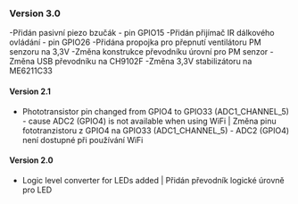 ### Version 3.0
-Přidán pasivní piezo bzučák - pin GPIO15
-Přidán přijímač IR dálkového ovládání - pin GPIO26
-Přidána propojka pro přepnutí ventilátoru PM senzoru na 3,3V
-Změna konstrukce převodníku úrovní pro PM senzor
-Změna USB převodníku na CH9102F
-Změna 3,3V stabilizátoru na ME6211C33
#### Version 2.1
- Phototransistor pin changed from GPIO4 to GPIO33 (ADC1_CHANNEL_5) - cause ADC2 (GPIO4) is not available when using WiFi | Změna pinu fototranzistoru z GPIO4 na GPIO33 (ADC1_CHANNEL_5) - ADC2 (GPIO4) není dostupné při používání WiFi
#### Version 2.0
- Logic level converter for LEDs added | Přidán převodník logické úrovně pro LED